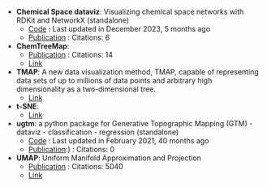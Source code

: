 - **Chemical Space dataviz**: Visualizing chemical space networks with RDKit and NetworkX (standalone)
	- [Code](https://github.com/vfscalfani/CSN_tutorial) : Last updated in December 2023, 5 months ago
	- [Publication](https://doi.org/10.1186/s13321-022-00664-x) : Citations: 6
- **ChemTreeMap**: 
	- [Publication](https://doi.org/10.1093%2Fbioinformatics%2Fbtw523) : Citations: 14
	- [Link](http://ajing.github.io/ChemTreeMap/)
- **TMAP**: A new data visualization method, TMAP, capable of representing data sets of up to millions of data points and arbitrary high dimensionality as a two-dimensional tree.
	- [Link](http://tmap.gdb.tools/)
- **t-SNE**: 
	- [Link](https://scikit-learn.org/stable/modules/generated/sklearn.manifold.TSNE.html)
- **ugtm**: a python package for Generative Topographic Mapping (GTM) - dataviz - classification - regression (standalone)
	- [Code](https://github.com/hagax8/ugtm) : Last updated in February 2021, 40 months ago
	- [Publication](https://doi.org/10.5334/jors.235/):) : Citations: 0
- **UMAP**: Uniform Manifold Approximation and Projection
	- [Publication](https://doi.org/10.21105/joss.00861) : Citations: 5040
	- [Link](https://umap-learn.readthedocs.io/en/latest/basic_usage.html)
